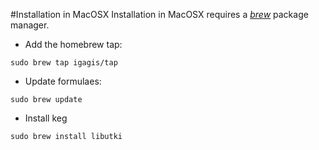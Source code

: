 #Installation in MacOSX
Installation in MacOSX requires a *[brew](http://brew.sh/)* package manager.

- Add the homebrew tap:

```
sudo brew tap igagis/tap
```

- Update formulaes:

```
sudo brew update
```

- Install keg

```
sudo brew install libutki
```
